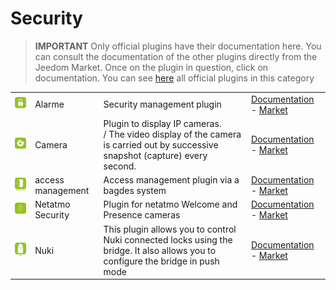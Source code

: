 
# Security


>**IMPORTANT**
>Only official plugins have their documentation here. You can consult the documentation of the other plugins directly from the Jeedom Market. Once on the plugin in question, click on documentation.
>You can see [here](https://market.jeedom.com/index.php?v=d&p=market&type=plugin&categorie=security) all official plugins in this category


| | | | |
|--- | --- | --- | ---|
|<img src="alarm/alarm_icon.png" class="pluginLogo" width="100" />|Alarme|Security management plugin|[Documentation](alarm/index.md) - [Market](https://market.jeedom.com/index.php?v=d&p=market_display&id=26)|
|<img src="camera/camera_icon.png" class="pluginLogo" width="100" />|Camera|Plugin to display IP cameras.<br>/ The video display of the camera is carried out by successive snapshot (capture) every second.|[Documentation](camera/index.md) - [Market](https://market.jeedom.com/index.php?v=d&p=market_display&id=70)|
|<img src="gestAccess/gestAccess_icon.png" class="pluginLogo" width="100" />|access management|Access management plugin via a bagdes system|[Documentation](gestAccess/index.md) - [Market](https://market.jeedom.com/index.php?v=d&p=market_display&id=3686)|
|<img src="netatmoWelcome/netatmoWelcome_icon.png" class="pluginLogo" width="100" />|Netatmo Security|Plugin for netatmo Welcome and Presence cameras|[Documentation](netatmoWelcome/index.md) - [Market](https://market.jeedom.com/index.php?v=d&p=market_display&id=1967)|
|<img src="nuki/nuki_icon.png" class="pluginLogo" width="100" />|Nuki|This plugin allows you to control Nuki connected locks using the bridge. It also allows you to configure the bridge in push mode|[Documentation](nuki/index.md) - [Market](https://market.jeedom.com/index.php?v=d&p=market_display&id=2819)|
